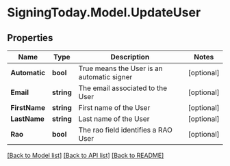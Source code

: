 
# SigningToday.Model.UpdateUser

## Properties

Name | Type | Description | Notes
------------ | ------------- | ------------- | -------------
**Automatic** | **bool** | True means the User is an automatic signer | [optional] 
**Email** | **string** | The email associated to the User | [optional] 
**FirstName** | **string** | First name of the User | [optional] 
**LastName** | **string** | Last name of the User | [optional] 
**Rao** | **bool** | The rao field identifies a RAO User | [optional] 

[[Back to Model list]](../README.md#documentation-for-models)
[[Back to API list]](../README.md#documentation-for-api-endpoints)
[[Back to README]](../README.md)

